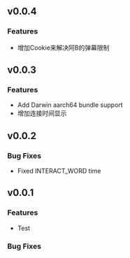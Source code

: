 ## v0.0.4

### Features
- 增加Cookie来解决阿B的弹幕限制

## v0.0.3

### Features
- Add Darwin aarch64 bundle support
- 增加连接时间显示

## v0.0.2

### Bug Fixes

- Fixed INTERACT_WORD time

## v0.0.1

### Features

- Test

### Bug Fixes
